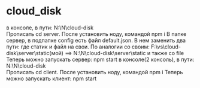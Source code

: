 # cloud_disk

в консоле, в пути: N:\N\cloud-disk\
Прописать cd server. После установить ноду, командой npm i
В папке сервер, в подпапке config есть файл default.json. В нем заменить два пути: где статик и файл на свои. 
По аналогии со своим: F:\vs\cloud-disk\server\static(мой) ==> N:\N\cloud-disk\server\static и также со file
Теперь можно запускать сервер: npm start
в консоле(2 консоль), в пути: N:\N\cloud-disk\
Прописать cd client. После установить ноду, командой npm i
Теперь можно запускать клиент: npm start
